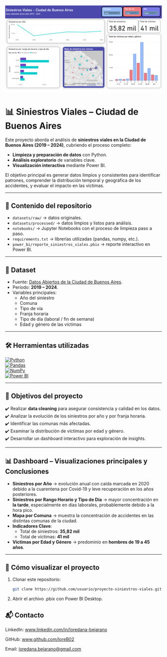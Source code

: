 ![Banner](./power_bi/screenshot_siniestros_viales.png)

# 📊 Siniestros Viales – Ciudad de Buenos Aires  

Este proyecto aborda el análisis de **siniestros viales en la Ciudad de Buenos Aires (2019 – 2024)**, cubriendo el proceso completo:  
- **Limpieza y preparación de datos** con Python.  
- **Análisis exploratorio** de variables clave.  
- **Visualización interactiva** mediante Power BI.  

El objetivo principal es generar datos limpios y consistentes para identificar patrones, comprender la distribución temporal y geográfica de los accidentes, y evaluar el impacto en las víctimas.  

---

## 🔎 Contenido del repositorio  
- `datasets/raw/` → datos originales.  
- `datasets/processed/` → datos limpios y listos para análisis.  
- `notebooks/` → Jupyter Notebooks con el proceso de limpieza paso a paso.  
- `requirements.txt` → librerías utilizadas (pandas, numpy, etc.).  
- `power_bi/reporte_siniestros_viales.pbix` → reporte interactivo en Power BI.  

---

## 📂 Dataset  
- Fuente: [Datos Abiertos de la Ciudad de Buenos Aires](https://data.buenosaires.gob.ar/dataset/victimas-siniestros-viales).  
- Período: **2019 – 2024**.  
- Variables principales:  
  - Año del siniestro  
  - Comuna  
  - Tipo de vía  
  - Franja horaria  
  - Tipo de día (laboral / fin de semana)  
  - Edad y género de las víctimas  

---

## 🛠️ Herramientas utilizadas  
[![Python](https://img.shields.io/badge/Python-3776AB?style=for-the-badge&logo=python&logoColor=white)](https://www.python.org/)  
[![Pandas](https://img.shields.io/badge/Pandas-150458?style=for-the-badge&logo=pandas&logoColor=white)](https://pandas.pydata.org/)  
[![NumPy](https://img.shields.io/badge/Numpy-013243?style=for-the-badge&logo=numpy&logoColor=white)](https://numpy.org/)  
[![Power BI](https://img.shields.io/badge/Power%20BI-F2C811?style=for-the-badge&logo=powerbi&logoColor=black)](./power_bi/reporte_siniestros_viales.pbix)  

---

## 🎯 Objetivos del proyecto  
✔️ Realizar **data cleaning** para asegurar consistencia y calidad en los datos.  
✔️ Analizar la evolución de los siniestros por año y por franja horaria.  
✔️ Identificar las comunas más afectadas.  
✔️ Examinar la distribución de víctimas por edad y género.  
✔️ Desarrollar un dashboard interactivo para exploración de insights.  

---

## 📊 Dashboard – Visualizaciones principales y Conclusiones 

- **Siniestros por Año** → evolución anual con caída marcada en 2020 debido a la cuarentena por Covid-19 y leve recuperación en los años posteriores.  
- **Siniestros por Rango Horario y Tipo de Día** → mayor concentración en **la tarde**, especialmente en días laborales, probablemente debido a la hora pico.  
- **Mapa por Comuna** → muestra la concentración de accidentes en las distintas comunas de la ciudad.  
- **Indicadores Clave**:  
  - Total de siniestros: **35,82 mil**  
  - Total de víctimas: **41 mil**  
- **Víctimas por Edad y Género** → predominio en **hombres de 19 a 45 años**.  

---

## 🚀 Cómo visualizar el proyecto  
1. Clonar este repositorio:  
   ```bash
   git clone https://github.com/usuario/proyecto-siniestros-viales.git
2. Abrir el archivo .pbix con Power BI Desktop.

## 📬 Contacto
LinkedIn: www.linkedin.com/in/loredana-bejarano

GitHub: www.github.com/loreB02

Email: loredana.bejarano@gmail.com
